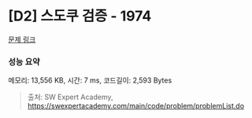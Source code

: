 # [D2] 스도쿠 검증 - 1974 

[문제 링크](https://swexpertacademy.com/main/code/problem/problemDetail.do?contestProbId=AV5Psz16AYEDFAUq) 

### 성능 요약

메모리: 13,556 KB, 시간: 7 ms, 코드길이: 2,593 Bytes



> 출처: SW Expert Academy, https://swexpertacademy.com/main/code/problem/problemList.do
